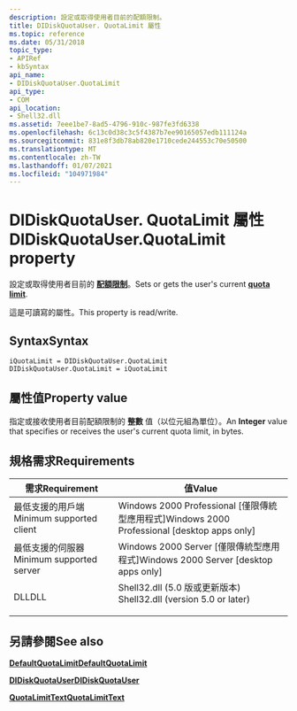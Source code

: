```yaml
---
description: 設定或取得使用者目前的配額限制。
title: DIDiskQuotaUser. QuotaLimit 屬性
ms.topic: reference
ms.date: 05/31/2018
topic_type:
- APIRef
- kbSyntax
api_name:
- DIDiskQuotaUser.QuotaLimit
api_type:
- COM
api_location:
- Shell32.dll
ms.assetid: 7eee1be7-8ad5-4796-910c-987fe3fd6338
ms.openlocfilehash: 6c13c0d38c3c5f4387b7ee90165057edb111124a
ms.sourcegitcommit: 831e8f3db78ab820e1710cede244553c70e50500
ms.translationtype: MT
ms.contentlocale: zh-TW
ms.lasthandoff: 01/07/2021
ms.locfileid: "104971984"
---
```

# <a name="didiskquotauserquotalimit-property"></a><span data-ttu-id="4085c-103">DIDiskQuotaUser. QuotaLimit 屬性</span><span class="sxs-lookup"><span data-stu-id="4085c-103">DIDiskQuotaUser.QuotaLimit property</span></span>

<span data-ttu-id="4085c-104">設定或取得使用者目前的 [**配額限制**](diskquotacontrol-object.md)。</span><span class="sxs-lookup"><span data-stu-id="4085c-104">Sets or gets the user's current [**quota limit**](diskquotacontrol-object.md).</span></span>

<span data-ttu-id="4085c-105">這是可讀寫的屬性。</span><span class="sxs-lookup"><span data-stu-id="4085c-105">This property is read/write.</span></span>

## <a name="syntax"></a><span data-ttu-id="4085c-106">Syntax</span><span class="sxs-lookup"><span data-stu-id="4085c-106">Syntax</span></span>


```JScript
iQuotaLimit = DIDiskQuotaUser.QuotaLimit
DIDiskQuotaUser.QuotaLimit = iQuotaLimit
```



## <a name="property-value"></a><span data-ttu-id="4085c-107">屬性值</span><span class="sxs-lookup"><span data-stu-id="4085c-107">Property value</span></span>

<span data-ttu-id="4085c-108">指定或接收使用者目前配額限制的 **整數** 值（以位元組為單位）。</span><span class="sxs-lookup"><span data-stu-id="4085c-108">An **Integer** value that specifies or receives the user's current quota limit, in bytes.</span></span>

## <a name="requirements"></a><span data-ttu-id="4085c-109">規格需求</span><span class="sxs-lookup"><span data-stu-id="4085c-109">Requirements</span></span>



| <span data-ttu-id="4085c-110">需求</span><span class="sxs-lookup"><span data-stu-id="4085c-110">Requirement</span></span> | <span data-ttu-id="4085c-111">值</span><span class="sxs-lookup"><span data-stu-id="4085c-111">Value</span></span> |
|-------------------------------------|---------------------------------------------------------------------------------------------------------------|
| <span data-ttu-id="4085c-112">最低支援的用戶端</span><span class="sxs-lookup"><span data-stu-id="4085c-112">Minimum supported client</span></span><br/> | <span data-ttu-id="4085c-113">Windows 2000 Professional \[僅限傳統型應用程式\]</span><span class="sxs-lookup"><span data-stu-id="4085c-113">Windows 2000 Professional \[desktop apps only\]</span></span><br/>                                                    |
| <span data-ttu-id="4085c-114">最低支援的伺服器</span><span class="sxs-lookup"><span data-stu-id="4085c-114">Minimum supported server</span></span><br/> | <span data-ttu-id="4085c-115">Windows 2000 Server \[僅限傳統型應用程式\]</span><span class="sxs-lookup"><span data-stu-id="4085c-115">Windows 2000 Server \[desktop apps only\]</span></span><br/>                                                          |
| <span data-ttu-id="4085c-116">DLL</span><span class="sxs-lookup"><span data-stu-id="4085c-116">DLL</span></span><br/>                      | <dl> <span data-ttu-id="4085c-117"><dt>Shell32.dll (5.0 版或更新版本) </dt></span><span class="sxs-lookup"><span data-stu-id="4085c-117"><dt>Shell32.dll (version 5.0 or later)</dt></span></span> </dl> |



## <a name="see-also"></a><span data-ttu-id="4085c-118">另請參閱</span><span class="sxs-lookup"><span data-stu-id="4085c-118">See also</span></span>

<dl> <dt>

[<span data-ttu-id="4085c-119">**DefaultQuotaLimit**</span><span class="sxs-lookup"><span data-stu-id="4085c-119">**DefaultQuotaLimit**</span></span>](diskquotacontrol-defaultquotalimit.md)
</dt> <dt>

[<span data-ttu-id="4085c-120">**DIDiskQuotaUser**</span><span class="sxs-lookup"><span data-stu-id="4085c-120">**DIDiskQuotaUser**</span></span>](didiskquotauser-object.md)
</dt> <dt>

[<span data-ttu-id="4085c-121">**QuotaLimitText**</span><span class="sxs-lookup"><span data-stu-id="4085c-121">**QuotaLimitText**</span></span>](didiskquotauser-quotalimittext.md)
</dt> </dl>

 

 




